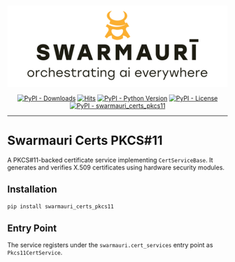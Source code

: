 ![Swarmauri Logo](https://github.com/swarmauri/swarmauri-sdk/blob/3d4d1cfa949399d7019ae9d8f296afba773dfb7f/assets/swarmauri.brand.theme.svg)


<p align="center">
    <a href="https://pypi.org/project/swarmauri_certs_pkcs11/">
        <img src="https://img.shields.io/pypi/dm/swarmauri_certs_pkcs11" alt="PyPI - Downloads"/></a>
    <a href="https://hits.sh/github.com/swarmauri/swarmauri-sdk/tree/master/pkgs/experimental/swarmauri_certs_pkcs11/">
        <img alt="Hits" src="https://hits.sh/github.com/swarmauri/swarmauri-sdk/tree/master/pkgs/experimental/swarmauri_certs_pkcs11.svg"/></a>
    <a href="https://pypi.org/project/swarmauri_certs_pkcs11/">
        <img src="https://img.shields.io/pypi/pyversions/swarmauri_certs_pkcs11" alt="PyPI - Python Version"/></a>
    <a href="https://pypi.org/project/swarmauri_certs_pkcs11/">
        <img src="https://img.shields.io/pypi/l/swarmauri_certs_pkcs11" alt="PyPI - License"/></a>
    <a href="https://pypi.org/project/swarmauri_certs_pkcs11/">
        <img src="https://img.shields.io/pypi/v/swarmauri_certs_pkcs11?label=swarmauri_certs_pkcs11&color=green" alt="PyPI - swarmauri_certs_pkcs11"/></a>
</p>

---

# Swarmauri Certs PKCS#11

A PKCS#11-backed certificate service implementing `CertServiceBase`.
It generates and verifies X.509 certificates using hardware security modules.

## Installation

```bash
pip install swarmauri_certs_pkcs11
```

## Entry Point

The service registers under the `swarmauri.cert_services` entry point as `Pkcs11CertService`.
